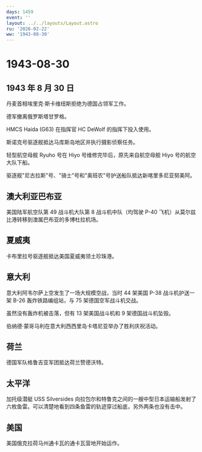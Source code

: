 ```yaml
---
days: 1459
event: ''
layout: ../../layouts/Layout.astro
ru: '2026-02-22'
ww: '1943-08-30'
---
```


# 1943-08-30

## 1943 年 8 月 30 日

丹麦首相埃里克·斯卡维纽斯拒绝为德国占领军工作。

德军撤离俄罗斯塔甘罗格。

HMCS Haida (G63) 在指挥官 HC DeWolf 的指挥下投入使用。

斯诺克号驱逐舰抵达马库斯岛地区并执行摄影侦察任务。

轻型航空母舰 Ryuho 号在 Hiyo 号维修完毕后，原先来自航空母舰 Hiyo
号的航空大队下船。

驱逐舰"尼古拉斯"号、"骑士"号和"奥班农"号护送船队抵达新喀里多尼亚努美阿。

## 澳大利亚巴布亚

美国陆军航空队第 49 战斗机大队第 8 战斗机中队（均驾驶 P-40
飞机）从莫尔兹比港转移到澳属巴布亚的多博杜拉机场。

## 夏威夷

卡布里拉号驱逐舰抵达美国夏威夷领土珍珠港。

## 意大利

意大利阿韦尔萨上空发生了一场大规模空战，当时 44 架美国 P-38
战斗机护送一架 B-26 轰炸铁路编组站，与 75 架德国空军战斗机交战。

虽然没有轰炸机被击落，但有 13 架美国战斗机和 9 架德国战斗机坠毁。

伯纳德·蒙哥马利在意大利西西里岛卡塔尼亚举办了胜利庆祝活动。

## 荷兰

德国军队格鲁吉亚军团抵达荷兰赞德沃特。

## 太平洋

加托级潜艇 USS Silversides
向拉包尔和特鲁克之间的一艘中型日本运输船发射了六枚鱼雷。可以清楚地看到四条鱼雷的轨迹穿过船底，另外两条也没有击中。

## 美国

美国俄克拉荷马州通卡瓦的通卡瓦营地开始运作。